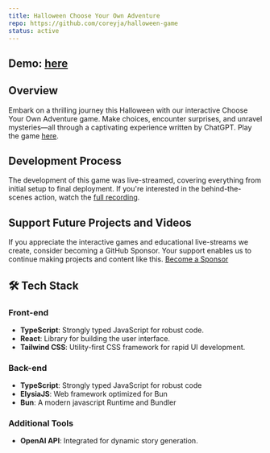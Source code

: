 ```yaml
---
title: Halloween Choose Your Own Adventure
repo: https://github.com/coreyja/halloween-game
status: active
---
```


## Demo: [here](https://halloween.coreyja.com)

## Overview

Embark on a thrilling journey this Halloween with our interactive Choose Your Own Adventure game. Make choices, encounter surprises, and unravel mysteries—all through a captivating experience written by ChatGPT.
Play the game [here](https://halloween.coreyja.com).

## Development Process

The development of this game was live-streamed, covering everything from initial setup to final deployment. If you're interested in the behind-the-scenes action, watch the [full recording](https://youtu.be/sk9SiIKkG_o).

## Support Future Projects and Videos

If you appreciate the interactive games and educational live-streams we create, consider becoming a GitHub Sponsor.
Your support enables us to continue making projects and content like this. [Become a Sponsor](https://github.com/sponsors/coreyja)

## 🛠 Tech Stack

### Front-end

- **TypeScript**: Strongly typed JavaScript for robust code.
- **React**: Library for building the user interface.
- **Tailwind CSS**: Utility-first CSS framework for rapid UI development.

### Back-end

- **TypeScript**: Strongly typed JavaScript for robust code
- **ElysiaJS**: Web framework optimized for Bun
- **Bun**: A modern javascript Runtime and Bundler

### Additional Tools

- **OpenAI API**: Integrated for dynamic story generation.
